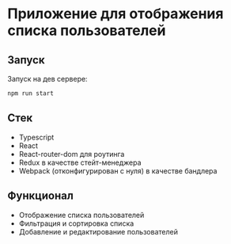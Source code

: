 # Приложение для отображения списка пользователей

## Запуск

Запуск на дев сервере:

```bash
npm run start
```

## Стек
* Typescript
* React
* React-router-dom для роутинга
* Redux в качестве стейт-менеджера
* Webpack (отконфигурирован с нуля) в качестве бандлера

## Функционал

* Отображение списка пользователей
* Фильтрация и сортировка списка
* Добавление и редактирование пользователей
